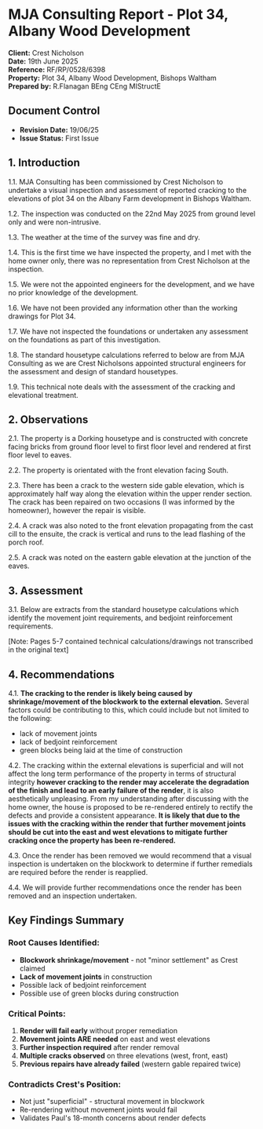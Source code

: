 # MJA Consulting Report - Plot 34, Albany Wood Development

**Client:** Crest Nicholson  
**Date:** 19th June 2025  
**Reference:** RF/RP/0528/6398  
**Property:** Plot 34, Albany Wood Development, Bishops Waltham  
**Prepared by:** R.Flanagan BEng CEng MIStructE  

## Document Control
- **Revision Date:** 19/06/25
- **Issue Status:** First Issue

## 1. Introduction

1.1. MJA Consulting has been commissioned by Crest Nicholson to undertake a visual inspection and assessment of reported cracking to the elevations of plot 34 on the Albany Farm development in Bishops Waltham.

1.2. The inspection was conducted on the 22nd May 2025 from ground level only and were non-intrusive.

1.3. The weather at the time of the survey was fine and dry.

1.4. This is the first time we have inspected the property, and I met with the home owner only, there was no representation from Crest Nicholson at the inspection.

1.5. We were not the appointed engineers for the development, and we have no prior knowledge of the development.

1.6. We have not been provided any information other than the working drawings for Plot 34.

1.7. We have not inspected the foundations or undertaken any assessment on the foundations as part of this investigation.

1.8. The standard housetype calculations referred to below are from MJA Consulting as we are Crest Nicholsons appointed structural engineers for the assessment and design of standard housetypes.

1.9. This technical note deals with the assessment of the cracking and elevational treatment.

## 2. Observations

2.1. The property is a Dorking housetype and is constructed with concrete facing bricks from ground floor level to first floor level and rendered at first floor level to eaves.

2.2. The property is orientated with the front elevation facing South.

2.3. There has been a crack to the western side gable elevation, which is approximately half way along the elevation within the upper render section. The crack has been repaired on two occasions (I was informed by the homeowner), however the repair is visible.

2.4. A crack was also noted to the front elevation propagating from the cast cill to the ensuite, the crack is vertical and runs to the lead flashing of the porch roof.

2.5. A crack was noted on the eastern gable elevation at the junction of the eaves.

## 3. Assessment

3.1. Below are extracts from the standard housetype calculations which identify the movement joint requirements, and bedjoint reinforcement requirements.

[Note: Pages 5-7 contained technical calculations/drawings not transcribed in the original text]

## 4. Recommendations

4.1. **The cracking to the render is likely being caused by shrinkage/movement of the blockwork to the external elevation.** Several factors could be contributing to this, which could include but not limited to the following:
- lack of movement joints
- lack of bedjoint reinforcement
- green blocks being laid at the time of construction

4.2. The cracking within the external elevations is superficial and will not affect the long term performance of the property in terms of structural integrity **however cracking to the render may accelerate the degradation of the finish and lead to an early failure of the render**, it is also aesthetically unpleasing. From my understanding after discussing with the home owner, the house is proposed to be re-rendered entirely to rectify the defects and provide a consistent appearance. **It is likely that due to the issues with the cracking within the render that further movement joints should be cut into the east and west elevations to mitigate further cracking once the property has been re-rendered.**

4.3. Once the render has been removed we would recommend that a visual inspection is undertaken on the blockwork to determine if further remedials are required before the render is reapplied.

4.4. We will provide further recommendations once the render has been removed and an inspection undertaken.

## Key Findings Summary

### Root Causes Identified:
- **Blockwork shrinkage/movement** - not "minor settlement" as Crest claimed
- **Lack of movement joints** in construction
- Possible lack of bedjoint reinforcement
- Possible use of green blocks during construction

### Critical Points:
1. **Render will fail early** without proper remediation
2. **Movement joints ARE needed** on east and west elevations
3. **Further inspection required** after render removal
4. **Multiple cracks observed** on three elevations (west, front, east)
5. **Previous repairs have already failed** (western gable repaired twice)

### Contradicts Crest's Position:
- Not just "superficial" - structural movement in blockwork
- Re-rendering without movement joints would fail
- Validates Paul's 18-month concerns about render defects